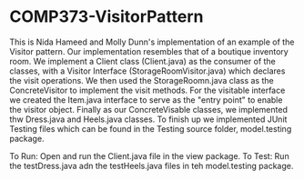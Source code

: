 # COMP373-VisitorPattern

This is Nida Hameed and Molly Dunn's implementation of an example of the Visitor pattern. Our implementation resembles that of a boutique inventory room. 
We implement a Client class (Client.java) as the consumer of the classes, with a Visitor Interface (StorageRoomVisitor.java) which declares the visit operations. We then used the StorageRoomn.java class as the ConcreteVisitor to implement the visit methods.
For the visitable interface we created the Item.java interface to serve as the "entry point" to enable the visitor object. 
Finally as our ConcreteVisable classes, we implemented thw Dress.java and Heels.java classes.
To finish up we implemented JUnit Testing files which can be found in the Testing source folder, model.testing package.

To Run: Open and run the Client.java file in the view package. 
To Test: Run the testDress.java adn the testHeels.java files in teh model.testing package. 
